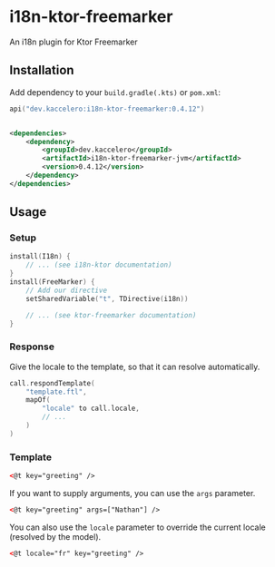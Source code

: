 # i18n-ktor-freemarker

An i18n plugin for Ktor Freemarker

## Installation

Add dependency to your `build.gradle(.kts)` or `pom.xml`:

```kotlin
api("dev.kaccelero:i18n-ktor-freemarker:0.4.12")
```

```xml

<dependencies>
    <dependency>
        <groupId>dev.kaccelero</groupId>
        <artifactId>i18n-ktor-freemarker-jvm</artifactId>
        <version>0.4.12</version>
    </dependency>
</dependencies>
```

## Usage

### Setup

```kotlin
install(I18n) {
    // ... (see i18n-ktor documentation)
}
install(FreeMarker) {
    // Add our directive
    setSharedVariable("t", TDirective(i18n))

    // ... (see ktor-freemarker documentation)
}
```

### Response

Give the locale to the template, so that it can resolve automatically.

```kotlin
call.respondTemplate(
    "template.ftl",
    mapOf(
        "locale" to call.locale,
        // ...
    )
)
```

### Template

```html
<@t key="greeting" />
```

If you want to supply arguments, you can use the `args` parameter.

```html
<@t key="greeting" args=["Nathan"] />
```

You can also use the `locale` parameter to override the current locale (resolved by the model).

```html
<@t locale="fr" key="greeting" />
```
